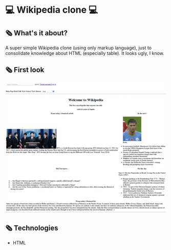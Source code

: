 # 💻 Wikipedia clone 💻

## 🗞 What's it about?

A super simple Wikipedia clone (using only markup language), just to consolidate knowledge about HTML (especially table). It looks ugly, I know.

## 🗞 First look 

![Wikipedia 1](./images/screen_1.png)

## 🗞 Technologies

+ HTML
